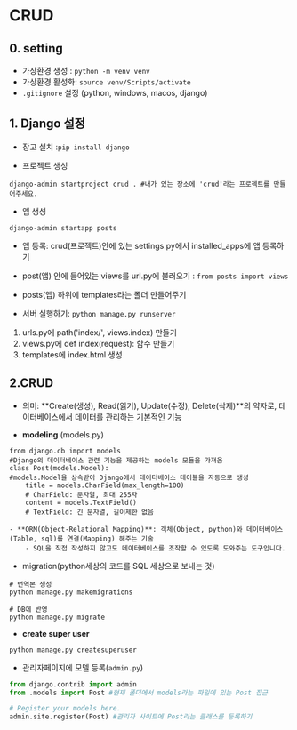 # CRUD

## 0. setting
- 가상환경 생성 : `python -m venv venv`
- 가상환경 활성화: `source venv/Scripts/activate`
- `.gitignore` 설정 (python, windows, macos, django)

## 1. Django 설정
- 장고 설치 :`pip install django`

- 프로젝트 생성
```shell
django-admin startproject crud . #내가 있는 장소에 'crud'라는 프로젝트를 만들어주세요.
```
- 앱 생성
```shell
django-admin startapp posts
```

- 앱 등록: crud(프로젝트)안에 있는 settings.py에서 installed_apps에 앱 등록하기

- post(앱) 안에 들어있는 views를 url.py에 불러오기 : `from posts import views`

- posts(앱) 하위에 templates라는 폴더 만들어주기

- 서버 실행하기: `python manage.py runserver`

1. urls.py에 path('index/', views.index) 만들기
2. views.py에 def index(request): 함수 만들기
3. templates에 index.html 생성

## 2.CRUD
- 의미: **Create(생성), Read(읽기), Update(수정), Delete(삭제)**의 약자로, 데이터베이스에서 데이터를 관리하는 기본적인 기능

- **modeling** (models.py)
```shell
from django.db import models
#Django의 데이터베이스 관련 기능을 제공하는 models 모듈을 가져옴
class Post(models.Model): 
#models.Model을 상속받아 Django에서 데이터베이스 테이블을 자동으로 생성
    title = models.CharField(max_length=100) 
    # CharField: 문자열, 최대 255자
    content = models.TextField()
    # TextField: 긴 문자열, 길이제한 없음
```

    - **ORM(Object-Relational Mapping)**: 객체(Object, python)와 데이터베이스(Table, sql)를 연결(Mapping) 해주는 기술
        - SQL을 직접 작성하지 않고도 데이터베이스를 조작할 수 있도록 도와주는 도구입니다.

- migration(python세상의 코드를 SQL 세상으로 보내는 것)
```shell
# 번역본 생성
python manage.py makemigrations
```
```shell
# DB에 반영
python manage.py migrate
```

- **create super user**
```shell
python manage.py createsuperuser
```

- 관리자페이지에 모델 등록(`admin.py`)
```python
from django.contrib import admin
from .models import Post #현재 폴더에서 models라는 파일에 있는 Post 접근

# Register your models here.
admin.site.register(Post) #관리자 사이트에 Post라는 클래스를 등록하기
```